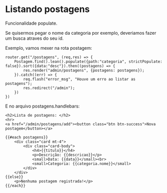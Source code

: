 # Listando postagens

Funcionalidade populate.

Se quisermos pegar o nome da categoria por exemplo, deveriamos fazer um busca atraves do seu id.

Exemplo, vamos mexer na rota postagem:

    router.get("/postagens", (req,res) => {
        Postagem.find().lean().populate({path:"categoria", strictPopulate: false}).sort({data:"desc"}).then((postagens) => {
            res.render("admin/postagens", {postagens: postagens});
        }).catch((err) => {
            req.flash("error_msg", "Houve um erro ao listar as postagens");
            res.redirect("/admin");
        })
    })

E no arquivo postagens.handlebars:

    <h2>Lista de postagens: </h2>
    <hr>
    <a href="/admin/postagens/add"><button class="btn btn-success">Nova postagem</button></a>

    {{#each postagens}}
        <div class="card mt-4">
            <div class="card-body">
                <h4>{{titulo}}</h4>
                <p>Descrição: {{descricao}}</p>
                <small>Data: {{data}}</small><br>
                <small>Categoria: {{categoria.nome}}</small>
            </div>
        </div>
    {{else}}
        <p>Nenhuma postagem registrada!</p>
    {{/each}}


